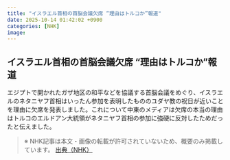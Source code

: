 ```yaml
---
title: "イスラエル首相の首脳会議欠席 “理由はトルコか”報道"
date: 2025-10-14 01:42:02 +0900
categories: [NHK]
image: 
---
```

## イスラエル首相の首脳会議欠席 “理由はトルコか”報道

エジプトで開かれたガザ地区の和平などを協議する首脳会議をめぐり、イスラエルのネタニヤフ首相はいったん参加を表明したもののユダヤ教の祝日が近いことを理由に欠席を発表しました。これについて中東のメディアは欠席の本当の理由はトルコのエルドアン大統領がネタニヤフ首相の参加に強硬に反対したためだったと伝えました。

> ※ NHK記事は本文・画像の転載が許可されていないため、概要のみ掲載しています。
[出典（NHK）](http://www3.nhk.or.jp/news/html/20251014/k10014948741000.html)
